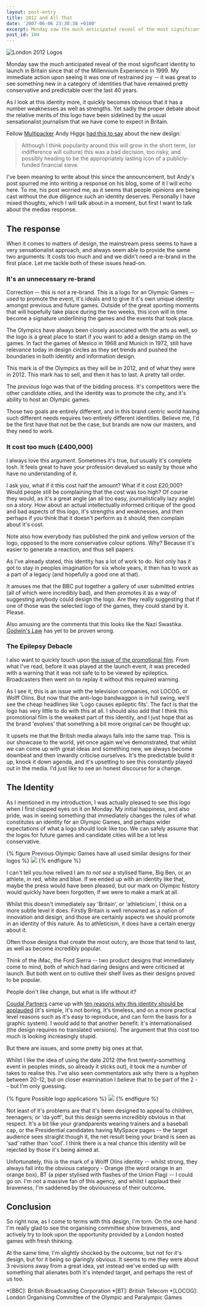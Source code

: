 ```yaml
---
layout: post-entry
title: 2012 and All That
date: '2007-06-06 23:30:38 +0100'
excerpt: Monday saw the much anticipated reveal of the most significant identity to launch in Britain since that of the Millennium Experience in 1999; the logo for the 2012 London Olympic Games.
post_id: 104
---
```

![London 2012 Logos](/assets/images/2007/06/2012_and_all_that.jpg)

Monday saw the much anticipated reveal of the most significant identity to launch in Britain since that of the Millennium Experience in 1999. My immediate action upon seeing it was one of restrained joy -- it was great to see something new in a category of identities that have remained pretty conservative and predictable over the last 40 years.

As I look at this identity more, it quickly becomes obvious that it has a number weaknesses as well as strengths.  Yet sadly the proper debate about the relative merits of this logo have been sidelined by the usual sensationalist journalism that we have come to expect in Britain.

Fellow [Multipacker][1] Andy Higgs [had this to say][2] about the new design:

> Although I think popularity around this will grow in the short term, (or indifference will culture) this was a bad decision, too risky, and possibly heading to be the appropriately lasting icon of a publicly-funded financial sieve.

I've been meaning to write about this since the announcement, but Andy's post spurred me into writing a response on his blog, some of it I will echo here. To me, his post worried me, as it seems that people opinions are being cast without the due diligence such an identity deserves. Personally I have mixed thoughts, which I will talk about in a moment, but first I want to talk about the medias response.

[1]: http://www.multipack.co.uk/
[2]: http://justbeyondthebridge.co.uk/blog/that-olympic-logo/

<!--more-->

## The response
When it comes to matters of design, the mainstream press seems to have a very sensationalist approach, and always seem able to provide the same two arguments: It costs too much and and we didn't need a re-brand in the first place. Let me tackle both of these issues head-on.

### It's an unnecessary re-brand
Correction -- this is not a re-brand. This is a logo for an Olympic Games -- used to promote the event, it's ideals and to give it it's own unique identity amongst previous and future games. Outside of the great sporting moments that will hopefully take place during the two weeks, this icon will in time become a signature underlining the games and the events that took place.

The Olympics have always been closely associated with the arts as well, so the logo is a great place to start if you want to add a design stamp on the games. In fact the games of Mexico in 1968 and Munich in 1972, still have relevance today in design circles as they set trends and pushed the boundaries in both identity and information design.

This mark is of the Olympics as they will be in 2012, and of what they were in 2012. This mark has to sell, and then it has to last. A pretty tall order.

The *previous* logo was that of the bidding process. It's competitors were the other candidate cities, and the identity was to promote the city, and it's ability to host an Olympic games.

Those two goals are entirely different, and in this brand centric world having such different needs requires two entirely different identities. Believe me, I'd be the first have that not be the case, but brands are now our masters, and they need to work.

### It cost too much (£400,000)
I always love this argument. Sometimes it's true, but usually it's complete tosh. It feels great to have your profession devalued so easily by those who have no understanding of it.

I ask you, what if it this cost half the amount? What if it cost £20,000? Would people still be complaining that the cost was too high? Of course they would, as it's a great angle (an all too easy, journalistically lazy angle) on a story. How about an actual intellectually informed critique of the good and bad aspects of this logo, it's strengths and weaknesses, and then perhaps if you think that it doesn't perform as it should, then complain about it's cost.  

Note also how everybody has published the pink and yellow version of the logo, opposed to the more conservative colour options. Why? Because it's easier to generate a reaction, and thus sell papers.

As I've already stated, this identity has a lot of work to do. Not only has it got to stay in peoples imagination for six whole years, it then has to work as a part of a legacy (and hopefully a good one at that).

It amuses me that the BBC put together a gallery of user submitted entries (all of which were incredibly bad), and then promotes it as a way of suggesting anybody could design the logo. Are they really suggesting that if one of those was the selected logo of the games, they could stand by it. Please.

Also amusing are the comments that this looks like the Nazi Swastika. [Godwin's Law][3] has yet to be proven wrong.

### The Epilepsy Debacle
I also want to quickly touch upon [the issue of the promotional film][4]. From what I've read, before it was played at the launch event, it was preceded with a warning that it was not safe to to be viewed by epileptics.  Broadcasters then went on to replay it without this required warning.

As I see it, this is an issue with the television companies, not LOCOG, or Wolff Olins. But now that the anti-logo bandwaggon is in full swing, we'll see the cheap headlines like 'Logo causes epileptic fits'. The fact is that the logo has very little to do with this at all. I should also add that I think this promotional film is the weakest part of this identity, and I just hope that as the brand 'evolves' that something a bit more original can be thought up.

It upsets me that the British media always falls into the same trap. This is our showcase to the world, yet once again we've demonstrated, that whilst we can come up with great ideas and something new, we always become downbeat and then inwardly criticise ourselves. It's the predictable build it up, knock it down agenda, and it's upsetting to see this constantly played out in the media. I'd just like to see an honest discourse for a change.

## The Identity
As I mentioned in my introduction, I was actually pleased to see this logo when I first clapped eyes on it on Monday. My initial happiness, and also pride, was in seeing something that immediately changes the rules of what constitutes an identity for an Olympic Games, and perhaps wider expectations of what a logo should look like too. We can safely assume that the logos for future games and candidate cities will be a lot less conservative.

{% figure Previous Olympic Games have all used similar designs for their logos %}
![](/assets/images/2007/06/pastolympiclogos.png)
{% endfigure %}

I can't tell you how relived I am *to not see* a stylised flame, Big Ben, or an athlete, in red, white and blue. If we ended up with an identity like that, maybe the press would have been pleased, but our mark on Olympic history would quickly have been forgotten, if we were to make a mark at all.

Whilst this doesn't immediately say 'Britain', or 'athleticism', I think on a more subtle level it does. Firstly Britain is well renowned as a nation of innovation and design, and those are certainly aspects we should promote in an identity of this nature. As to athleticism, it does have a certain energy about it.

Often those designs that create the most outcry, are those that tend to last, as well as become incredibly popular.

Think of the iMac, the Ford Sierra -- two product designs that immediately come to mind, both of which had daring designs and were criticised at launch. But both went on to outlive their shelf lives as their designs proved to be popular.

People don't like change, but what is life without it?

[Coudal Partners][5] came up with [ten reasons why this identity should be applauded][6] (it's simple, it's not boring, it's timeless, and on a more practical level reasons such as it's easy to reproduce, and can form the basis for a graphic system). I would add to that another benefit: it's internationalised (the design requires no translated versions). The argument that this cost too much is looking increasingly stupid.

But there are issues, and some pretty big ones at that.

Whilst I like the idea of using the date 2012 (the first twenty-something event in peoples minds, so already it sticks out), it took me a number of takes to realise this. I've also seen commentators ask why there is a hyphen between 20-12, but on closer examination I believe that to be part of the 2 -- but I'm only guessing.

{% figure Possible logo applications %}
![](/assets/images/2007/06/2012logoapplications.jpg)
{% endfigure %}

Not least of it's problems are that it's been designed to appeal to children, teenagers; or 'da yoff', but this design seems incredibly obvious in that respect. It's a bit like your grandparents wearing trainers and a baseball cap, or the Presidential candidates having MySpace pages -- the target audience sees straight though it, the net result being your brand is seen as 'sad' rather than 'cool'. I think there is a real chance this identity will be rejected by those it's being aimed at.

Unfortunately, this is the mark of a Wolff Olins identity -- whilst strong, they always fall into the obvious category - Orange (the word orange in an orange box), BT (a piper stylised with flashes of the Union Flag) -- I could go on.  I'm not a massive fan of this agency, and whilst I applaud their braveness, I'm saddened by the obviousness of their outcome.

## Conclusion
So right now, as I come to terms with this design, I'm torn. On the one hand I'm really glad to see the organising committee show braveness, and actively try to look upon the opportunity provided by a London hosted games with fresh thinking.  

At the same time, I'm slightly shocked by the outcome, but not for it's design, but for it being so glaringly obvious.  It seems to me they were about 3 revisions away from a great idea, yet instead we've ended up with something that alienates both it's intended target, and perhaps the rest of us too.

[3]: http://en.wikipedia.org/wiki/Godwins_Law
[4]: http://news.bbc.co.uk/2/hi/uk_news/england/london/6724245.stm
[5]: http://coudal.com/
[6]: http://coudal.com/olympics.php

*[BBC]: British Broadcasting Corporation
*[BT]: British Telecom
*[LOCOG]: London Organising Committee of the Olympic and Paralympic Games
